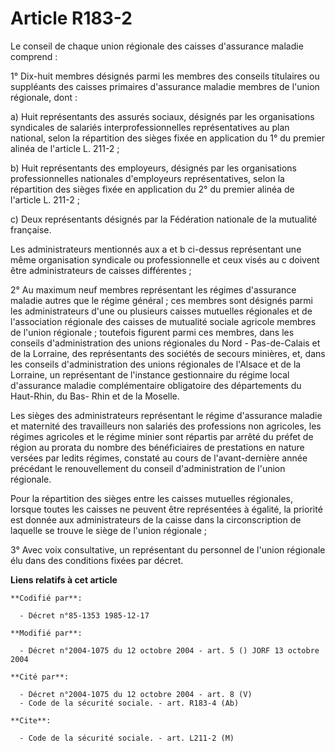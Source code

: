 # Article R183-2

Le conseil de chaque union régionale des caisses d'assurance maladie comprend :

1° Dix-huit membres désignés parmi les membres des conseils titulaires ou suppléants des caisses primaires d'assurance
maladie membres de l'union régionale, dont :

a) Huit représentants des assurés sociaux, désignés par les organisations syndicales de salariés interprofessionnelles
représentatives au plan national, selon la répartition des sièges fixée en application du 1° du premier alinéa de l'article
L. 211-2 ;

b) Huit représentants des employeurs, désignés par les organisations professionnelles nationales d'employeurs
représentatives, selon la répartition des sièges fixée en application du 2° du premier alinéa de l'article L. 211-2 ;

c) Deux représentants désignés par la Fédération nationale de la mutualité française.

Les administrateurs mentionnés aux a et b ci-dessus représentant une même organisation syndicale ou professionnelle et ceux
visés au c doivent être administrateurs de caisses différentes ;

2° Au maximum neuf membres représentant les régimes d'assurance maladie autres que le régime général ; ces membres sont
désignés parmi les administrateurs d'une ou plusieurs caisses mutuelles régionales et de l'association régionale des caisses
de mutualité sociale agricole membres de l'union régionale ; toutefois figurent parmi ces membres, dans les conseils
d'administration des unions régionales du Nord - Pas-de-Calais et de la Lorraine, des représentants des sociétés de secours
minières, et, dans les conseils d'administration des unions régionales de l'Alsace et de la Lorraine, un représentant de
l'instance gestionnaire du régime local d'assurance maladie complémentaire obligatoire des départements du Haut-Rhin, du Bas-
Rhin et de la Moselle.

Les sièges des administrateurs représentant le régime d'assurance maladie et maternité des travailleurs non salariés des
professions non agricoles, les régimes agricoles et le régime minier sont répartis par arrêté du préfet de région au prorata
du nombre des bénéficiaires de prestations en nature versées par ledits régimes, constaté au cours de l'avant-dernière année
précédant le renouvellement du conseil d'administration de l'union régionale.

Pour la répartition des sièges entre les caisses mutuelles régionales, lorsque toutes les caisses ne peuvent être
représentées à égalité, la priorité est donnée aux administrateurs de la caisse dans la circonscription de laquelle se trouve
le siège de l'union régionale ;

3° Avec voix consultative, un représentant du personnel de l'union régionale élu dans des conditions fixées par décret.

**Liens relatifs à cet article**

	**Codifié par**:

	  - Décret n°85-1353 1985-12-17

	**Modifié par**:

	  - Décret n°2004-1075 du 12 octobre 2004 - art. 5 () JORF 13 octobre 2004

	**Cité par**:

	  - Décret n°2004-1075 du 12 octobre 2004 - art. 8 (V)
	  - Code de la sécurité sociale. - art. R183-4 (Ab)

	**Cite**:

	  - Code de la sécurité sociale. - art. L211-2 (M)
